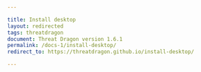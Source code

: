 ```yaml
---

title: Install desktop
layout: redirected
tags: threatdragon
document: Threat Dragon version 1.6.1
permalink: /docs-1/install-desktop/
redirect_to: https://threatdragon.github.io/install-desktop/

---
```

